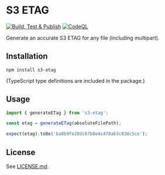 # S3 ETAG

[![Build, Test & Publish](https://github.com/badsyntax/s3-etag/actions/workflows/build-test-publish.yml/badge.svg)](https://github.com/badsyntax/s3-etag/actions/workflows/build-test-publish.yml)
[![CodeQL](https://github.com/badsyntax/s3-etag/actions/workflows/codeql-analysis.yml/badge.svg)](https://github.com/badsyntax/s3-etag/actions/workflows/codeql-analysis.yml)

Generate an accurate S3 ETAG for any file (including multipart).

## Installation

```console
npm install s3-etag
```

(TypeScript type definitions are included in the package.)

## Usage

```ts
import { generateETag } from 's3-etag';

const etag = generateETag(absoluteFilePath);

expect(etag).toBe('ba0b9fe20dc67b0e4c478ab3c03dc5ce');
```

## License

See [LICENSE.md](./LICENSE.md).
